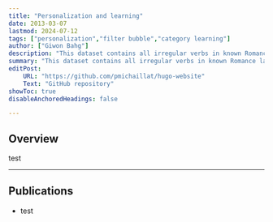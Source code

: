 ```yaml
---
title: "Personalization and learning" 
date: 2013-03-07
lastmod: 2024-07-12
tags: ["personalization","filter bubble","category learning"]
author: ["Giwon Bahg"]
description: "This dataset contains all irregular verbs in known Romance languages."
summary: "This dataset contains all irregular verbs in known Romance languages."
editPost:
    URL: "https://github.com/pmichaillat/hugo-website"
    Text: "GitHub repository"
showToc: true
disableAnchoredHeadings: false

---
```


## Overview

test

---

## Publications

 * test
